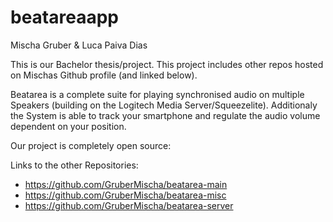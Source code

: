 # beatareaapp
Mischa Gruber & Luca Paiva Dias

This is our Bachelor thesis/project. This project includes other repos hosted on Mischas Github profile (and linked below).

Beatarea is a complete suite for playing synchronised audio on multiple Speakers (building on the Logitech Media Server/Squeezelite). Additionaly the System is able to track your smartphone and regulate the audio volume dependent on your position.

Our project is completely open source:

Links to the other Repositories:

* https://github.com/GruberMischa/beatarea-main
* https://github.com/GruberMischa/beatarea-misc
* https://github.com/GruberMischa/beatarea-server